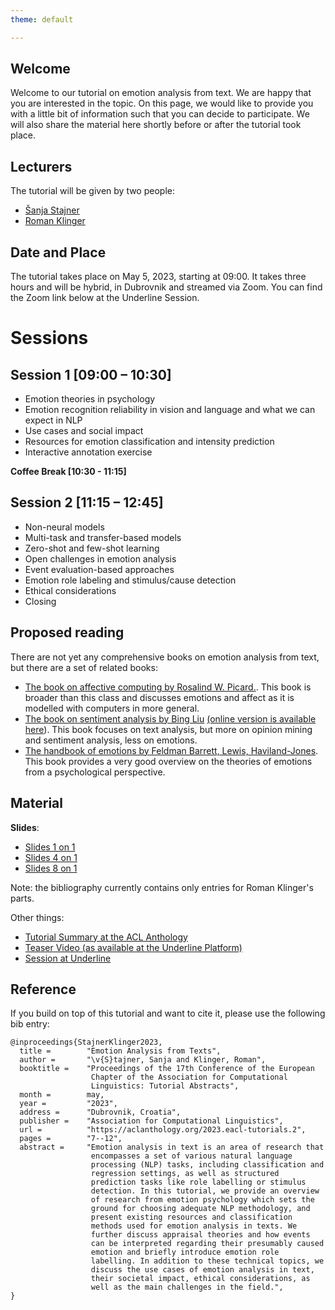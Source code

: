 ```yaml
---
theme: default

---
```



## Welcome

Welcome to our tutorial on emotion analysis from text. We are happy that you are interested in the topic. On this page, we would like to provide you with a little bit of information such that you can decide to participate. We will also share the material here shortly before or after the tutorial took place.

## Lecturers

The tutorial will be given by two people:

* [Šanja Stajner](https://stajnersanja.wixsite.com/sanja)
* [Roman Klinger](https://www.romanklinger.de/)

## Date and Place

The tutorial takes place on May 5, 2023, starting at 09:00. It takes three hours and will be hybrid, in Dubrovnik and streamed via Zoom. You can find the Zoom link below at the Underline Session.

# Sessions

## Session 1 [09:00 – 10:30]

* Emotion theories in psychology
* Emotion recognition reliability in vision and language and what we can expect in NLP
* Use cases and social impact
* Resources for emotion classification and intensity prediction
* Interactive annotation exercise

**Coffee Break [10:30 - 11:15]**

## Session 2 [11:15 – 12:45]

* Non-neural models
* Multi-task and transfer-based models
* Zero-shot and few-shot learning
* Open challenges in emotion analysis
* Event evaluation-based approaches
* Emotion role labeling and stimulus/cause detection
* Ethical considerations
* Closing

## Proposed reading

There are not yet any comprehensive books on emotion analysis from text, but there are a set of related books:

* [The book on affective computing by Rosalind W. Picard.](https://mitpress.mit.edu/books/affective-computing). This book is broader than this class and discusses emotions and affect as it is modelled with computers in more general.
* [The book on sentiment analysis by Bing Liu](https://doi.org/10.1017/CBO9781139084789) [(online version is available here](https://www.cs.uic.edu/~liub/FBS/SentimentAnalysis-and-OpinionMining.pdf)). This book focuses on text analysis, but more on opinion mining and sentiment analysis, less on emotions.
* [The handbook of emotions by Feldman Barrett, Lewis, Haviland-Jones](https://www.guilford.com/books/Handbook-of-Emotions/Barrett-Lewis-Haviland-Jones/9781462536368/editors). This book provides a very good overview on the theories of emotions from a psychological perspective.

## Material

**Slides**:

* [Slides 1 on 1](EmotionAnalysis-Tutorial-EACL2023-Staijner-Klinger-1x1.pdf)
* [Slides 4 on 1](EmotionAnalysis-Tutorial-EACL2023-Staijner-Klinger-2x2.pdf)
* [Slides 8 on 1](EmotionAnalysis-Tutorial-EACL2023-Staijner-Klinger-2x4.pdf)

Note: the bibliography currently contains only entries for Roman
Klinger's parts.

Other things:

* [Tutorial Summary at the ACL Anthology](https://aclanthology.org/2023.eacl-tutorials.2)
* [Teaser Video (as available at the Underline Platform)](https://www.romanklinger.de/EmotionAnalysis-EACL-Tutorial-Teaser.mp4)
* [Session at Underline](https://underline.io/events/383/sessions?eventSessionId=14843)

## Reference

If you build on top of this tutorial and want to cite it, please use the following bib entry:

```
@inproceedings{StajnerKlinger2023,
  title =        "Emotion Analysis from Texts",
  author =       "\v{S}tajner, Sanja and Klinger, Roman",
  booktitle =    "Proceedings of the 17th Conference of the European
                  Chapter of the Association for Computational
                  Linguistics: Tutorial Abstracts",
  month =        may,
  year =         "2023",
  address =      "Dubrovnik, Croatia",
  publisher =    "Association for Computational Linguistics",
  url =          "https://aclanthology.org/2023.eacl-tutorials.2",
  pages =        "7--12",
  abstract =     "Emotion analysis in text is an area of research that
                  encompasses a set of various natural language
                  processing (NLP) tasks, including classification and
                  regression settings, as well as structured
                  prediction tasks like role labelling or stimulus
                  detection. In this tutorial, we provide an overview
                  of research from emotion psychology which sets the
                  ground for choosing adequate NLP methodology, and
                  present existing resources and classification
                  methods used for emotion analysis in texts. We
                  further discuss appraisal theories and how events
                  can be interpreted regarding their presumably caused
                  emotion and briefly introduce emotion role
                  labelling. In addition to these technical topics, we
                  discuss the use cases of emotion analysis in text,
                  their societal impact, ethical considerations, as
                  well as the main challenges in the field.",
}
```
